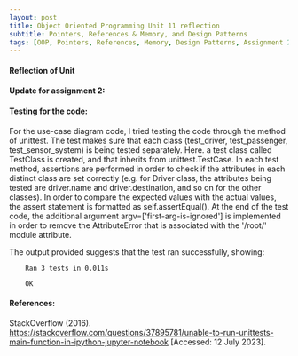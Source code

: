 ```yaml
---
layout: post
title: Object Oriented Programming Unit 11 reflection
subtitle: Pointers, References & Memory, and Design Patterns
tags: [OOP, Pointers, References, Memory, Design Patterns, Assignment 2, 11]
---
```


#### Reflection of Unit

#### Update for assignment 2:
#### Testing for the code:
For the use-case diagram code, I tried testing the code through the method of unittest. The test makes sure that each class (test_driver, test_passenger, test_sensor_system) is being tested separately. Here. a test class called TestClass is created, and that inherits from unittest.TestCase. In each test method, assertions are performed in order to check if the attributes in each distinct class are set correctly (e.g. for Driver class, the attributes being tested are driver.name and driver.destination, and so on for the other classes). In order to compare the expected values with the actual values, the assert statement is formatted as self.assertEqual().
At the end of the test code, the additional argument argv=['first-arg-is-ignored'] is implemented in order to remove the AttributeError that is associated with the '/root/' module attribute.

The output provided suggests that the test ran successfully, showing:
        
        Ran 3 tests in 0.011s

        OK




#### References:
StackOverflow (2016). https://stackoverflow.com/questions/37895781/unable-to-run-unittests-main-function-in-ipython-jupyter-notebook [Accessed: 12 July 2023].

